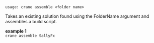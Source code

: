 `usage: crane assemble <folder name>`

Takes an existing solution found using the FolderName argument
and assembles a build script.

**example 1**  
            `crane assemble SallyFx`

